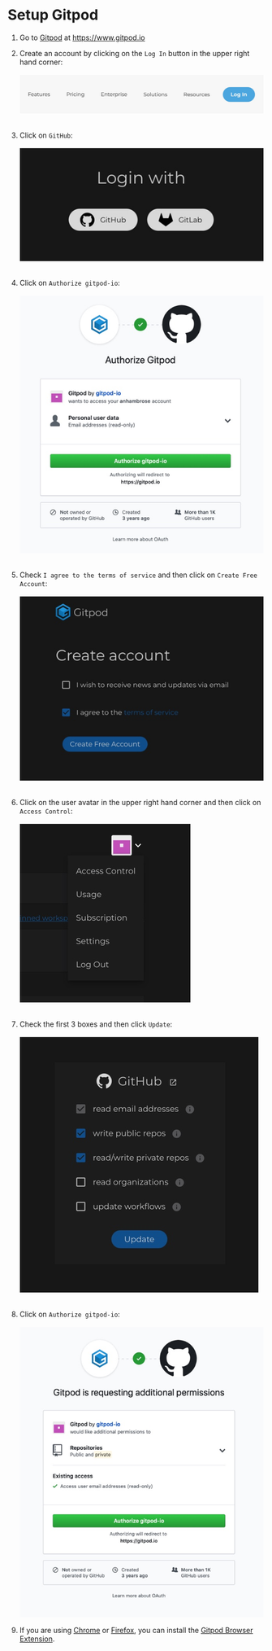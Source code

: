 # Setup Gitpod 

1) Go to [Gitpod](https://www.gitpod.io) at https://www.gitpod.io  

1) Create an account by clicking on the `Log In` button in the upper right hand corner:
<br/><br/>![alt text](../images/gitpod-login.jpg "Gitpod Login")<br/><br/>

1) Click on `GitHub`:
<br/><br/>![alt text](../images/login-with.jpg "Login With")<br/><br/>

1) Click on `Authorize gitpod-io`:
<br/><br/>![alt text](../images/authorize-gitpod.jpg "Authorize Gitpod")<br/><br/>

1) Check `I agree to the terms of service` and then click on `Create Free Account`:
<br/><br/>![alt text](../images/create-account.jpg "Create Account")<br/><br/>

1) Click on the user avatar in the upper right hand corner and then click on `Access Control`: 
<br/><br/>![alt text](../images/avatar-access.jpg "Avatar Access")<br/><br/>

1) Check the first 3 boxes and then click `Update`:
<br/><br/>![alt text](../images/update-access.jpg "Update Access")<br/><br/>

1) Click on `Authorize gitpod-io`:
<br/><br/>![alt text](../images/additional-permissions.jpg "Additional Permissions")

1) If you are using [Chrome](https://www.google.com/chrome/) or [Firefox](https://www.mozilla.org/en-US/firefox/new/), 
you can install the [Gitpod Browser Extension](https://www.gitpod.io/docs/browser-extension/).
